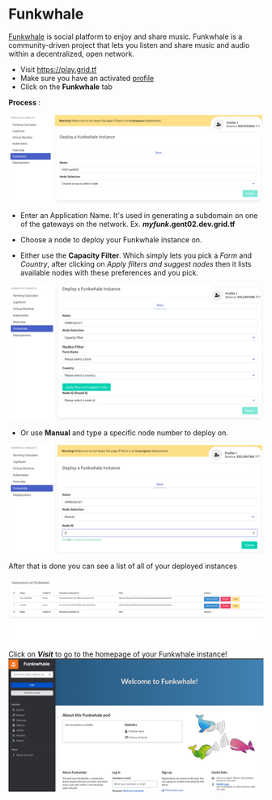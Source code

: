 # Funkwhale

[Funkwhale](https://funkwhale.audio/) is social platform to enjoy and share music.
Funkwhale is a community-driven project that lets you listen and share music and audio within a decentralized, open network.


- Visit https://play.grid.tf
- Make sure you have an activated [profile](weblets_profile_manager) 
- Click on the **Funkwhale** tab

__Process__ : 

![](img/funkwhale4.png)

- Enter an Application Name. It's used in generating a subdomain on one of the gateways on the network. Ex. ***myfunk*.gent02.dev.grid.tf**
- Choose a node to deploy your Funkwhale instance on.
    
- Either use the **Capacity Filter**. Which simply lets you pick a *Farm* and *Country*, after clicking on *Apply filters and suggest nodes* then it lists available nodes with these preferences and you pick. 

![](img/funkwhale5.png)   
    
- Or use **Manual** and type a specific node number to deploy on.

![](img/funkwhale6.png)  

After that is done you can see a list of all of your deployed instances

![](img/funkwhale2.png)

Click on ***Visit*** to go to the homepage of your Funkwhale instance!
![](img/funkwhale3.png)